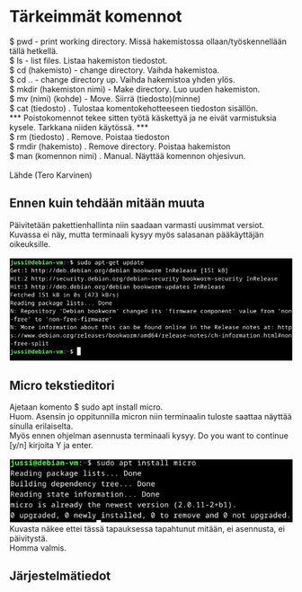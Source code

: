 # Tärkeimmät komennot
$ pwd - print working directory. Missä hakemistossa ollaan/työskennellään tällä hetkellä. <br>
$ ls - list files. Listaa hakemiston tiedostot.<br>
$ cd (hakemisto) - change directory. Vaihda hakemistoa.<br>
$ cd .. - change directory up. Vaihda hakemistoa yhden ylös.<br>
$ mkdir (hakemiston nimi) - Make directory. Luo uuden hakemiston. <br>
$ mv (nimi) (kohde) - Move. Siirrä (tiedosto)(minne)<br>
$ cat (tiedosto) . Tulostaa komentokehotteeseen tiedoston sisällön.<br>
*** Poistokomennot tekee sitten työtä käskettyä ja ne eivät varmistuksia kysele. Tarkkana niiden käytössä. *** <br>
$ rm (tiedosto) . Remove. Poistaa tiedoston  <br>
$ rmdir (hakemisto) . Remove directory. Poistaa hakemiston<br>
$ man (komennon nimi) . Manual. Näyttää komennon ohjesivun.<br>
<br>
Lähde (Tero Karvinen) <br>
## Ennen kuin tehdään mitään muuta
Päivitetään pakettienhallinta niin saadaan varmasti uusimmat versiot.<br>
Kuvassa ei näy, mutta terminaali kysyy myös salasanan pääkäyttäjän oikeuksille.<br>
<br>
![Description](apt-upgrade.png)
## Micro tekstieditori
Ajetaan komento $ sudo apt install micro. <br>
Huom. Asensin jo oppitunnilla micron niin terminaalin tuloste saattaa näyttää sinulla erilaiselta. <br>
Myös ennen ohjelman asennusta terminaali kysyy. Do you want to continue [y/n] kirjoita Y ja enter. <br>
<br>
![Description](micro.png)
<br>
Kuvasta näkee ettei tässä tapauksessa tapahtunut mitään, ei asennusta, ei päivitystä.<br>
Homma valmis.<br>
## Järjestelmätiedot

